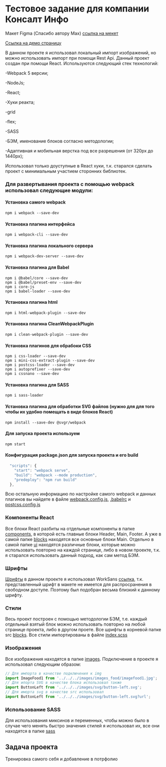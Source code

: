 # Тестовое задание для компании Консалт Инфо
Макет Figma (Спасибо автору Max) [ссылка на мекет](https://www.figma.com/file/DmIkAGpRNjIg7EqJRXQV4I/Healthy-food-%2B?node-id=2%3A2&t=24lMoADN3oovhyuU-0)

[Ссылка на демо страницу](https://tanasov49.github.io/healthy_food/)

В данном проекте я использовал локальный импорт изображений, но можно использовать импорт при помощи Rest Api.
Данный проект создан при помощи React.
Используются следующий стек технологий:

-Webpack 5 версии;

-NodeJs;

-React;

-Хуки реакта;

-grid

-flex;

-SASS

-БЭМ, именование блоков согласно методологии;

-Адаптивная и мобильная верстка под все разрешения (от 320px до 1440px);

Использовал только доуступные в React хуки, т.к. старался сделать проект с минимальным участием сторонних библиотек. 
### Для развертывания проекта с помощью webpack использовал следующие модули:
#### Установка самого webpack
```shell
npm i webpack --save-dev
```
#### Установка плагина интерфейса
```shell
npm i webpack-cli --save-dev
```
#### Установка плагина локального сервера
```shell
npm i webpack-dev-server --save-dev
```
#### Установка плагина для Babel
```shell
npm i @babel/core --save-dev
npm i @babel/preset-env --save-dev
npm i core-js
npm i babel-loader --save-dev
```
#### Установка плагина html
```shell
npm i html-webpack-plugin --save-dev 
```
#### Установка плагина CleanWebpackPlugin
```shell
npm i clean-webpack-plugin --save-dev 
```
#### Установка плагинов для обрабоки CSS
```shell
npm i css-loader --save-dev
npm i mini-css-extract-plugin --save-dev 
npm i postcss-loader --save-dev
npm i autoprefixer --save-dev
npm i cssnano --save-dev 
```
#### Установка плагина для SASS
```shell
npm i sass-loader
```
#### Установка плагина для обработки SVG файлов (нужно для для того чтобы их удобно помещать в виде блоков React)
```shell
npm install --save-dev @svgr/webpack
```
#### Для запуска проекта используем
```shell
npm start
```
#### Конфигурация package.json для запуска проекта и его build
```javascript
  "scripts": {
    "start": "webpack serve",
    "build": "webpack --mode production",
    "predeploy": "npm run build"
  },
```
Всю остальную информацию по настройке самого webpack и данных плагинов вы найдете в файле   [webpack.config.js](https://github.com/tanasov49/healthy_food/blob/main/webpack.config.js), [.babelrc](https://github.com/tanasov49/healthy_food/blob/main/.babelrc) и [postcss.config.js](https://github.com/tanasov49/healthy_food/blob/main/postcss.config.js)
### Компоненты React
Все блоки React разбиты на отдельные компоненты в папке [components](https://github.com/tanasov49/healthy_food/tree/main/src/components), в которой есть главные блоки Header, Main, Footer. А уже в самой папке [blocks](https://github.com/tanasov49/healthy_food/tree/main/src/components/blocks) находятся все основные блоки Main. Отдельно в самой папке [ui](https://github.com/tanasov49/healthy_food/tree/main/src/components/ui) находятся различные блоки, которые можно использовать повторно на каждой странице, либо в новом проекте, т.к. я старался использовать данный подход, как сам метод БЭМ.
### Шрифты
[Шрифты](https://github.com/tanasov49/healthy_food/tree/main/src/fonts) в данном проекте я использовал WorkSans [ссылка](https://fonts.google.com/specimen/Work+Sans), т.к. представленный шрифт в макете не имеется для распросранения в свободном доступе. Поэтому был подобран весьма близкий к данному шрифту.
### Стили
Весь проект построен с помощью методологии БЭМ, т.е. каждый отдельный взятый блок можно использовать повторно на любой странице проекта, либо в другом проете. Все шрифты в корневой папке src [blocks](https://github.com/tanasov49/healthy_food/tree/main/src/blocks). Все стили импортированы в файле [index.scss](https://github.com/tanasov49/healthy_food/blob/main/src/pages/index.scss)
### Изображения
Все изображения находятся в папке [images](https://github.com/tanasov49/healthy_food/tree/main/src/images). Подключение в проекте я использовал следующим образом:
```javascript
// Для импорта в качестве подключения к img
import ImageFood1 from '../../../images/images_food/imagefood1.jpg';
// Для ипорта SVG в качестве блока использовал также
import ButtonLeft from '../../../images/svg/button-left.svg';
// Для иморта svg в качестве src использовал
import ButtonLeft from '../../../images/svg/button-left.svg?url';
```
### Использование SASS
Для использования миксинов и переменных, чтобы можно было в случае чего менять быстро значения стилей я использовал их, все они находятся в папке [sass](https://github.com/tanasov49/healthy_food/tree/main/src/sass)
## Задача проекта
Тренировка самого себя и добавление в потрфолио